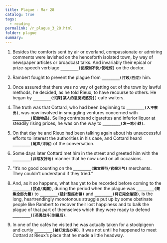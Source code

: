 ```yaml
---
title: Plague - Mar 28
catalog: true
tags: 
  - reading
permalink: /r_plague_3_28.html
folder: plague
summary: 
---
```



1.  Besides the comforts sent by air or overland, compassionate or admiring comments were lavished on the henceforth isolated town, by way of newspaper articles or broadcast talks. And invariably their epical or prize-speech verbiage <b data-toggle="tooltip" data-original-title="{{site.data.answers.plag_d_46_a1}}">`________(使感到不快/使吃惊)`</b> on the doctor.

2.  Rambert fought to prevent the plague from <b data-toggle="tooltip" data-original-title="{{site.data.answers.plag_d_46_b1}}">`________(打败/胜过)`</b> him.

3.  Once assured that there was no way of getting out of the town by lawful methods, he decided, as he told Rieux, to have recourse to others. He began by <b data-toggle="tooltip" data-original-title="{{site.data.answers.plag_d_46_c1}}">`________(试探[某人的意见或感受])`</b> café waiters.

4.  The truth was that Cottard, who had been beginning to <b data-toggle="tooltip" data-original-title="{{site.data.answers.plag_d_46_d1}}">`________(入不敷出)`</b>, was now involved in smuggling ventures concerned with <b data-toggle="tooltip" data-original-title="{{site.data.answers.plag_d_46_d2}}">`________(配给物品)`</b>. Selling contraband cigarettes and inferior liquor at steadily rising prices, he was on the way to <b data-toggle="tooltip" data-original-title="{{site.data.answers.plag_d_46_d3}}">`________(发一笔小财)`</b>.

5.  On that day he and Rieux had been talking again about his unsuccessful efforts to interest the authorities in his case, and Cottard heard <b data-toggle="tooltip" data-original-title="{{site.data.answers.plag_d_46_e1}}">`________(尾声/末尾)`</b> of the conversation.

6.  Some days later Cottard met him in the street and greeted him with the <b data-toggle="tooltip" data-original-title="{{site.data.answers.plag_d_46_f1}}">`________(非常友好地)`</b> manner that he now used on all occasions.

7.  “It’s no good counting on the <b data-toggle="tooltip" data-original-title="{{site.data.answers.plag_d_46_g1}}">`________(繁文缛节/官僚习气)`</b> merchants. They couldn’t understand if they tried.”

8.  And, as it so happens, what has yet to be recorded before coming to the <b data-toggle="tooltip" data-original-title="{{site.data.answers.plag_d_46_h1}}">`________(顶点/高潮)`</b>, during the period when the plague was <b data-toggle="tooltip" data-original-title="{{site.data.answers.plag_d_46_h2}}">`________(聚集全部力量)`</b> to <b data-toggle="tooltip" data-original-title="{{site.data.answers.plag_d_46_h3}}">`________(猛扑整座市镇)`</b> and <b data-toggle="tooltip" data-original-title="{{site.data.answers.plag_d_46_h4}}">`________(将它完全摧毁)`</b>, is the long, heartrendingly monotonous struggle put up by some obstinate people like Rambert to recover their lost happiness and to balk the plague of that part of themselves which they were ready to defend <b data-toggle="tooltip" data-original-title="{{site.data.answers.plag_d_46_h5}}">`________([英勇战斗]到最后)`</b>.

9.  In one of the cafés he visited he was actually taken for a stoolpigeon and curtly <b data-toggle="tooltip" data-original-title="{{site.data.answers.plag_d_46_i1}}">`________(被打发去办事)`</b>. It was not until he happened to meet Cottard at Rieux’s place that he made a little headway.